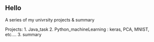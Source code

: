 ## Hello

A series of my univrsity projects & summary

Projects: 1. Java_task
          2. Python_machineLearning : keras, PCA, MNIST, etc....
          3. summary


